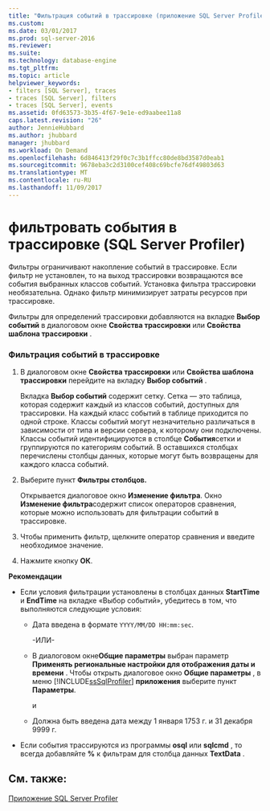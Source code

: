 ```yaml
---
title: "Фильтрация событий в трассировке (приложение SQL Server Profiler) | Документы Microsoft"
ms.custom: 
ms.date: 03/01/2017
ms.prod: sql-server-2016
ms.reviewer: 
ms.suite: 
ms.technology: database-engine
ms.tgt_pltfrm: 
ms.topic: article
helpviewer_keywords:
- filters [SQL Server], traces
- traces [SQL Server], filters
- traces [SQL Server], events
ms.assetid: 0fd63573-3b35-4f67-9e1e-ed9aabee11a8
caps.latest.revision: "26"
author: JennieHubbard
ms.author: jhubbard
manager: jhubbard
ms.workload: On Demand
ms.openlocfilehash: 6d846413f29f0c7c3b1ffcc80de8bd3587d0eab1
ms.sourcegitcommit: 9678eba3c2d3100cef408c69bcfe76df49803d63
ms.translationtype: MT
ms.contentlocale: ru-RU
ms.lasthandoff: 11/09/2017
---
```

# <a name="filter-events-in-a-trace-sql-server-profiler"></a>фильтровать события в трассировке (SQL Server Profiler)
  Фильтры ограничивают накопление событий в трассировке. Если фильтр не установлен, то на выход трассировки возвращаются все события выбранных классов событий. Установка фильтра трассировки необязательна. Однако фильтр минимизирует затраты ресурсов при трассировке.  
  
 Фильтры для определений трассировки добавляются на вкладке **Выбор событий** в диалоговом окне **Свойства трассировки** или **Свойства шаблона трассировки** .  
  
### <a name="to-filter-events-in-a-trace"></a>Фильтрация событий в трассировке  
  
1.  В диалоговом окне **Свойства трассировки** или **Свойства шаблона трассировки** перейдите на вкладку **Выбор событий** .  
  
     Вкладка **Выбор событий** содержит сетку. Сетка — это таблица, которая содержит каждый из классов событий, доступных для трассировки. На каждый класс событий в таблице приходится по одной строке. Классы событий могут незначительно различаться в зависимости от типа и версии сервера, к которому они подключены. Классы событий идентифицируются в столбце **События**сетки и группируются по категориям событий. В оставшихся столбцах перечислены столбцы данных, которые могут быть возвращены для каждого класса событий.  
  
2.  Выберите пункт **Фильтры столбцов.**  
  
     Открывается диалоговое окно **Изменение фильтра**. Окно **Изменение фильтра**содержит список операторов сравнения, которые можно использовать для фильтрации событий в трассировке.  
  
3.  Чтобы применить фильтр, щелкните оператор сравнения и введите необходимое значение.  
  
4.  Нажмите кнопку **ОК**.  
  
 **Рекомендации**  
  
-   Если условия фильтрации установлены в столбцах данных **StartTime** и **EndTime** на вкладке «Выбор событий», убедитесь в том, что выполняются следующие условия:  
  
    -   Дата введена в формате `YYYY/MM/DD HH:mm:sec`.  
  
         -ИЛИ-  
  
    -   В диалоговом окне**Общие параметры** выбран параметр **Применять региональные настройки для отображения даты и времени** . Чтобы открыть диалоговое окно **Общие параметры** , в меню [!INCLUDE[ssSqlProfiler](../../includes/sssqlprofiler-md.md)] **приложения** выберите пункт **Параметры**.  
  
         и  
  
    -   Должна быть введена дата между 1 января 1753 г. и 31 декабря 9999 г.  
  
-   Если события трассируются из программы **osql** или **sqlcmd** , то всегда добавляйте **%** к фильтрам для столбца данных **TextData** .  
  
## <a name="see-also"></a>См. также:  
 [Приложение SQL Server Profiler](../../tools/sql-server-profiler/sql-server-profiler.md)  
  
  
